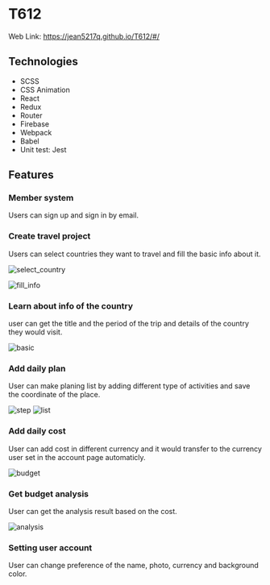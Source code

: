 # T612
Web Link: https://jean5217q.github.io/T612/#/
## Technologies

* SCSS
* CSS Animation
* React
* Redux
* Router
* Firebase
* Webpack
* Babel
* Unit test: Jest

## Features
### Member system
Users can sign up and sign in by email.

### Create travel project
Users can select countries they want to travel and fill the basic info about it.

![select_country](https://raw.github.com/jean5217q/T612/master/screenshot/select_country.png) 

![fill_info](https://raw.github.com/jean5217q/T612/master/screenshot/fill_info.png) 

### Learn about info of the country
user can get the title and the period of the trip and details of the country they would visit.

![basic](https://raw.github.com/jean5217q/T612/master/screenshot/basic.png) 

### Add daily plan 
User can make planing list by adding different type of activities and save the coordinate of the place.

![step](https://raw.github.com/jean5217q/T612/master/screenshot/step.png)
![list](https://raw.github.com/jean5217q/T612/master/screenshot/list.png)

### Add daily cost 
User can add cost in different currency and it would transfer to the currency user set in the account page automaticly.

![budget](https://raw.github.com/jean5217q/T612/master/screenshot/budget.png)

### Get budget analysis
User can get the analysis result based on the cost.

![analysis](https://raw.github.com/jean5217q/T612/master/screenshot/analysis.png)

### Setting user account
User can change preference of the name, photo, currency and background color.


